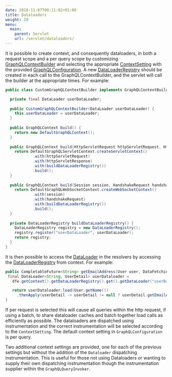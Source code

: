 ```yaml
---
date: 2018-11-07T00:11:02+01:00
title: Dataloaders
weight: 20
menu:
  main:
    parent: Servlet
    url: /servlet/dataloaders/
---
```


It is possible to create context, and consequently dataloaders, in both a request scope and a per query scope by 
customizing [GraphQLContextBuilder](https://github.com/graphql-java-kickstart/graphql-java-servlet/blob/master/graphql-java-kickstart/src/main/java/graphql/kickstart/execution/context/GraphQLContextBuilder.java) 
and selecting the appropriate [ContextSetting](https://github.com/graphql-java-kickstart/graphql-java-servlet/blob/master/graphql-java-kickstart/src/main/java/graphql/kickstart/execution/context/ContextSetting.java) 
with the provided [GraphQLConfiguration](https://github.com/graphql-java-kickstart/graphql-java-servlet/blob/master/graphql-java-servlet/src/main/java/graphql/kickstart/servlet/GraphQLConfiguration.java).
A new [DataLoaderRegistry](https://github.com/graphql-java/java-dataloader/blob/master/src/main/java/org/dataloader/DataLoaderRegistry.java) should be created in each call to the GraphQLContextBuilder, and the servlet will call the builder at the appropriate times.
For example:
```java
public class CustomGraphQLContextBuilder implements GraphQLContextBuilder {

  private final DataLoader userDataLoader;
    
  public CustomGraphQLContextBuilder(DataLoader userDataLoader) {
    this.userDataLoader = userDataLoader;
  }
    
  public GraphQLContext build() {
    return new DefaultGraphQLContext();
  }
    
  public GraphQLContext build(HttpServletRequest httpServletRequest, HttpServletResponse httpServletResponse) {
    return DefaultGraphQLServletContext.createServletContext()
            .with(httpServletRequest)
            .with(httpServletResponse)
            .with(buildDataLoaderRegistry())
            .build();
  }
    
  public GraphQLContext build(Session session, HandshakeRequest handshakeRequest) {
    return DefaultGraphQLWebSocketContext.createWebSocketContext()
            .with(session)
            .with(handshakeRequest)
            .with(buildDataLoaderRegistry())
            .build();
  }
    
  private DataLoaderRegistry buildDataLoaderRegistry() {
    DataLoaderRegistry registry = new DataLoaderRegistry();
    registry.register("userDataLoader", userDataLoader);
    return registry;
  }
}
```

It is then possible to access the [DataLoader](https://github.com/graphql-java/java-dataloader/blob/master/src/main/java/org/dataloader/DataLoader.java) 
in the resolvers by accessing the [DataLoaderRegistry](https://github.com/graphql-java/java-dataloader/blob/master/src/main/java/org/dataloader/DataLoaderRegistry.java) from context. For example:
 ```java
public CompletableFuture<String> getEmailAddress(User user, DataFetchingEnvironment dfe) { // User is the graphQL type
  final DataLoader<String, UserDetail> userDataloader =
    dfe.getContext().getDataLoaderRegistry().get().getDataLoader("userDataLoader"); // UserDetail is the data that is loaded

    return userDataloader.load(User.getName())
      .thenApply(userDetail -> userDetail != null ? userDetail.getEmailAddress() : null);
}
```
If per request is selected this will cause all queries within the http request, 
if using a batch, to share dataloader caches and batch together load calls as efficiently 
as possible. The dataloaders are dispatched using instrumentation and the correct instrumentation 
will be selected according to the `ContextSetting`. The default context setting in `GraphQLConfiguration` is per query.

Two additional context settings are provided, one for each of the previous settings but without the addition of the 
`Dataloader` dispatching instrumentation. This is useful for those not using Dataloaders or wanting to supply their 
own dispatching instrumentation though the instrumentation supplier within the `GraphQLQueryInvoker`.
